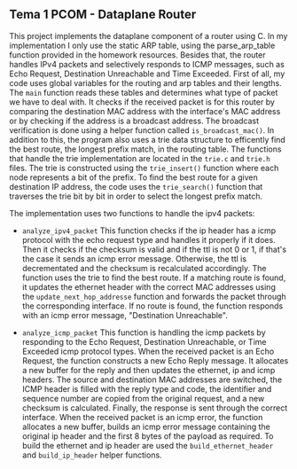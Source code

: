 ## Tema 1 PCOM - Dataplane Router

This project implements the dataplane component of a router using C. In my
implementation I only use the static ARP table, using the parse_arp_table
function provided in the homework resources. Besides that, the router handles
IPv4 packets and selectively responds to ICMP messages, such as Echo Request, 
Destination Unreachable and Time Exceeded.
First of all, my code uses global variables for the routing and arp tables
and their lengths. The `main` function reads these tables and determines what
type of packet we have to deal with. It checks if the received packet is for this
router by comparing the destination MAC address with the interface's MAC address
or by checking if the address is a broadcast address. The broadcast verification 
is done using a helper function called `is_broadcast_mac()`.
In addition to this, the program also uses a trie data structure to efficently
find the best route, the longest prefix match, in the routing table. The functions
that handle the trie implementation are located in the `trie.c` and `trie.h` files.
The trie is constructed using the `trie_insert()` function where each node represents
a bit of the prefix. To find the best route for a given destination IP address,
the code uses the `trie_search()` function that traverses the trie bit by bit in
order to select the longest prefix match.

The implementation uses two functions to handle the ipv4 packets:
- `analyze_ipv4_packet`
    This function checks if the ip header has a icmp protocol with the echo request
    type and handles it properly if it does. Then it checks if the checksum is
    valid and if the ttl is not 0 or 1, if that's the case it sends an icmp
    error message. Otherwise, the ttl is decrementated and the checksum is
    recalculated accordingly. The function uses the trie to find the best route.
    If a matching route is found, it updates the ethernet header with the correct
    MAC addresses using the `update_next_hop_addresse` function and forwards the
    packet through the corresponding interface. If no route is found, the function
    responds with an icmp error message, "Destination Unreachable".
    
- `analyze_icmp_packet`
    This function is handling the icmp packets by responding to the Echo Request,
    Destination Unreachable, or Time Exceeded icmp protocol types.
    When the received packet is an Echo Request, the function constructs a new Echo
    Reply message. It allocates a new buffer for the reply and then updates
    the ethernet, ip and icmp headers. The source and destination MAC addresses
    are switched, the ICMP header is filled with the reply type and code, the
    identifier and sequence number are copied from the original request,
    and a new checksum is calculated. Finally, the response is sent through the
    correct interface.
    When the received packet is an icmp error, the function allocates a new buffer,
    builds an icmp error message containing the original ip header and the first
    8 bytes of the payload as required.
    To build the ethernet and ip header are used the `build_ethernet_header` and
    `build_ip_header` helper functions. 


